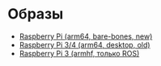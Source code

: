 # Образы
* [Raspberry Pi (arm64, bare-bones, new)](https://1drv.ms/u/s!Ao6apD9z3iUVgsNawMTvs8s0zXucQw?e=JQ7F8R)
* [Raspberry Pi 3/4 (arm64, desktop, old)](https://1drv.ms/u/s!Ao6apD9z3iUVgsB236x7g6gwb9xQWQ?e=9sTXpS)
* [Raspberry Pi 3 (armhf, только ROS)](https://1drv.ms/u/s!Ao6apD9z3iUVgr8pASps4Rh4TSL9ZA?e=HxTDfK)